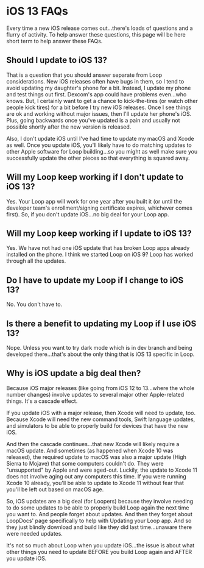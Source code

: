 # iOS 13 FAQs

Every time a new iOS release comes out...there's loads of questions and a flurry of activity. To help answer these questions, this page will be here short term to help answer these FAQs.

## Should I update to iOS 13?

That is a question that you should answer separate from Loop considerations. New iOS releases often have bugs in them, so I tend to avoid updating my daughter's phone for a bit. Instead, I update my phone and test things out first. Dexcom's app could have problems even...who knows. But, I certainly want to get a chance to kick-the-tires (or watch other people kick tires) for a bit before I try new iOS releases. Once I see things are ok and working without major issues, then I'll update her phone's iOS. Plus, going backwards once you've updated is a pain and usually not possible shortly after the new version is released.

Also, I don't update iOS until I've had time to update my macOS and Xcode as well. Once you update iOS, you'll likely have to do matching updates to other Apple software for Loop building...so you might as well make sure you successfully update the other pieces so that everything is squared away.

## Will my Loop keep working if I don't update to iOS 13?

Yes. Your Loop app will work for one year after you built it (or until the developer team's enrollment/signing certificate expires, whichever comes first). So, if you don't update iOS...no big deal for your Loop app.

## Will my Loop keep working if I update to iOS 13?

Yes. We have not had one iOS update that has broken Loop apps already installed on the phone. I think we started Loop on iOS 9? Loop has worked through all the updates.

## Do I have to update my Loop if I change to iOS 13?

No. You don't have to.

## Is there a benefit to updating my Loop if I use iOS 13?

Nope. Unless you want to try dark mode which is in dev branch and being developed there...that's about the only thing that is iOS 13 specific in Loop.

## Why is iOS update a big deal then?

Because iOS major releases (like going from iOS 12 to 13...where the whole number changes) involve updates to several major other Apple-related things. It's a cascade effect.

If you update iOS with a major release, then Xcode will need to update, too. Because Xcode will need the new command tools, Swift language updates, and simulators to be able to properly build for devices that have the new iOS.

And then the cascade continues...that new Xcode will likely require a macOS update. And sometimes (as happened when Xcode 10 was released), the required update to macOS was also a major update (High Sierra to Mojave) that some computers couldn't do. They were "unsupported" by Apple and were aged-out. Luckily, the update to Xcode 11 does not involve aging out any computers this time. If you were running Xcode 10 already, you'll be able to update to Xcode 11 without fear that you'll be left out based on macOS age.

So, iOS updates are a big deal (for Loopers) because they involve needing to do some updates to be able to properly build Loop again the next time you want to. And people forget about updates. And then they forget about LoopDocs' page specifically to help with Updating your Loop app. And so they just blindly download and build like they did last time...unaware there were needed updates.

It's not so much about Loop when you update iOS...the issue is about what other things you need to update BEFORE you build Loop again and AFTER you update iOS.

